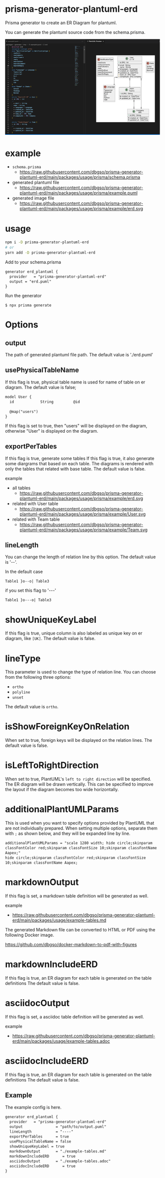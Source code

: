 # prisma-generator-plantuml-erd

Prisma generator to create an ER Diagram for plantuml.


You can generate the plantuml source code from the schema.prisma.

![](https://raw.githubusercontent.com/dbgso/prisma-generator-plantuml-erd/main/packages/generator/usage.png)

# example

- `schema.prisma`
  - https://raw.githubusercontent.com/dbgso/prisma-generator-plantuml-erd/main/packages/usage/prisma/schema.prisma
- generated plantuml file
  - https://raw.githubusercontent.com/dbgso/prisma-generator-plantuml-erd/main/packages/usage/prisma/example.puml
- generated image file
  - https://raw.githubusercontent.com/dbgso/prisma-generator-plantuml-erd/main/packages/usage/prisma/example/erd.svg

# usage


```bash
npm i -D prisma-generator-plantuml-erd
# or
yarn add -D prisma-generator-plantuml-erd
```

Add to your schema.prisma

```prisma
generator erd_plantuml {
  provider   = "prisma-generator-plantuml-erd"
  output = "erd.puml"
}
```

Run the generator

```
$ npx prisma generate
```

# Options

## output

The path of generated plantuml file path.
The default value is './erd.puml'

## usePhysicalTableName

If this flag is true, physical table name is used for name of table on er diagram.
The default value is false;


```
model User {
  id            String         @id

  @map("users")
}
```

If this flag is set to true, then "users" will be displayed on the diagram, otherwise "User" is displayed on the diagram.
 

## exportPerTables

If this flag is true, generate some tables 
If this flag is true, it also generate some diargrams that based on each table.
The diagrams is rendered with only the tables that related with base table.
The default value is false.

example

- all tables
  - https://raw.githubusercontent.com/dbgso/prisma-generator-plantuml-erd/main/packages/usage/prisma/example/erd.svg
- related with User table
  - https://raw.githubusercontent.com/dbgso/prisma-generator-plantuml-erd/main/packages/usage/prisma/example/User.svg
- related with Team table
  - https://raw.githubusercontent.com/dbgso/prisma-generator-plantuml-erd/main/packages/usage/prisma/example/Team.svg
  

## lineLength

You can change the length of relation line by this option.
The default value is '--'.

In the default case

```
Table1 }o--o| Table3
```

if you set this flag to '---'

```
Table1 }o---o| Table3
```

# showUniqueKeyLabel

If this flag is true, unique column is also labeled as unique key on er diagram, like `[UK]`.
The default value is false.

# lineType

This parameter is used to change the type of relation line.
You can choose from the following three options:

- `ortho`
- `polyline`
- `unset`


The default value is `ortho`.

# isShowForeignKeyOnRelation

When set to true, foreign keys will be displayed on the relation lines.
The default value is false.

# isLeftToRightDirection

When set to true, PlantUML's `left to right direction` will be specified.
The ER diagram will be drawn vertically.
This can be specified to improve the layout if the diagram becomes too wide horizontally.

# additionalPlantUMLParams

This is used when you want to specify options provided by PlantUML that are not individually prepared.
When setting multiple options, separate them with `;` as shown below, and they will be expanded line by line.

```
additionalPlantUMLParams = "scale 1280 width; hide circle;skinparam classFontColor red;skinparam classFontSize 10;skinparam classFontName Aapex;"
hide circle;skinparam classFontColor red;skinparam classFontSize 10;skinparam classFontName Aapex;
```

# markdownOutput

If this flag is set, a markdown table definition will be generated as well.

example
- https://raw.githubusercontent.com/dbgso/prisma-generator-plantuml-erd/main/packages/usage/example-tables.md


The generated Markdown file can be converted to HTML or PDF using the following Docker image.

https://github.com/dbgso/docker-markdown-to-pdf-with-figures

# markdownIncludeERD

If this flag is true, an ER diagram for each table is generated on the table definitions
The default value is false.


# asciidocOutput

If this flag is set, a asciidoc table definition will be generated as well.

example
- https://raw.githubusercontent.com/dbgso/prisma-generator-plantuml-erd/main/packages/usage/example-tables.adoc

# asciidocIncludeERD

If this flag is true, an ER diagram for each table is generated on the table definitions
The default value is false.


## Example

The example config is here.

```prisma
generator erd_plantuml {
  provider   = "prisma-generator-plantuml-erd"
  output               = "path/to/output.puml"
  lineLength           = "----"
  exportPerTables      = true
  usePhysicalTableName = false
  showUniqueKeyLabel = true
  markdownOutput       = "./example-tables.md"
  markdownIncludeERD      = true
  asciidocOutput       = "./example-tables.adoc"
  asciidocIncludeERD      = true
}
```

